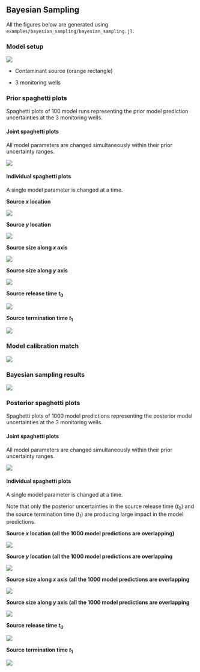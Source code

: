 ## Bayesian Sampling

All the figures below are generated using `examples/bayesian_sampling/bayesian_sampling.jl`.

### Model setup

![](bayesian_sampling/w01-problemsetup.svg)

* Contaminant source (orange rectangle)

* 3 monitoring wells

### Prior spaghetti plots

Spaghetti plots of 100 model runs representing the prior model prediction uncertainties at the 3 monitoring wells.

#### Joint spaghetti plots

All model parameters are changed simultaneously within their prior uncertainty ranges.

![](bayesian_sampling/w01-prior-100-spaghetti.png)

#### Individual spaghetti plots

A single model parameter is changed at a time.

**Source $x$ location**

![](bayesian_sampling/w01-prior-source1_x-100-spaghetti.png)

**Source $y$ location**

![](bayesian_sampling/w01-prior-source1_y-100-spaghetti.png)

**Source size along $x$ axis**

![](bayesian_sampling/w01-prior-source1_dx-100-spaghetti.png)

**Source size along $y$ axis**

![](bayesian_sampling/w01-prior-source1_dx-100-spaghetti.png)

**Source release time $t_0$**

![](bayesian_sampling/w01-prior-source1_t0-100-spaghetti.png)

**Source termination time $t_1$**

![](bayesian_sampling/w01-prior-source1_t1-100-spaghetti.png)

### Model calibration match

![](bayesian_sampling/w01-match.svg)

### Bayesian sampling results

![](bayesian_sampling/w01-bayes.png)

### Posterior spaghetti plots

Spaghetti plots of 1000 model predictions representing the posterior model uncertainties at the 3 monitoring wells.


#### Joint spaghetti plots

All model parameters are changed simultaneously within their prior uncertainty ranges.

![](bayesian_sampling/w01-posterior-1000-spaghetti.png)

#### Individual spaghetti plots

A single model parameter is changed at a time.

Note that only the posterior uncertainties in the source release time ($t_0$)  and the source termination time ($t_1$) are producing large impact in the model predictions.

**Source $x$ location (all the 1000 model predictions are overlapping)**

![](bayesian_sampling/w01-posterior-source1_x-1000-spaghetti.png)

**Source $y$ location (all the 1000 model predictions are overlapping**

![](bayesian_sampling/w01-posterior-source1_y-1000-spaghetti.png)

**Source size along $x$ axis (all the 1000 model predictions are overlapping**

![](bayesian_sampling/w01-posterior-source1_dx-1000-spaghetti.png)

**Source size along $y$ axis (all the 1000 model predictions are overlapping**

![](bayesian_sampling/w01-posterior-source1_dx-1000-spaghetti.png)

**Source release time $t_0$**

![](bayesian_sampling/w01-posterior-source1_t0-1000-spaghetti.png)

**Source termination time $t_1$**

![](bayesian_sampling/w01-posterior-source1_t1-1000-spaghetti.png)